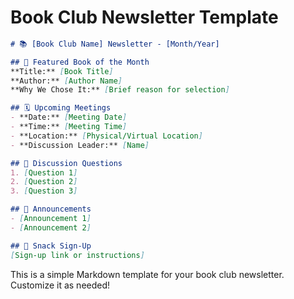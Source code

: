 # Book Club Newsletter Template

```markdown
# 📚 [Book Club Name] Newsletter - [Month/Year]

## 🌟 Featured Book of the Month
**Title:** [Book Title]
**Author:** [Author Name]
**Why We Chose It:** [Brief reason for selection]

## 🗓️ Upcoming Meetings
- **Date:** [Meeting Date]
- **Time:** [Meeting Time]
- **Location:** [Physical/Virtual Location]
- **Discussion Leader:** [Name]

## 💬 Discussion Questions
1. [Question 1]
2. [Question 2]
3. [Question 3]

## 📢 Announcements
- [Announcement 1]
- [Announcement 2]

## 🍪 Snack Sign-Up
[Sign-up link or instructions]
```

This is a simple Markdown template for your book club newsletter. Customize it as needed!